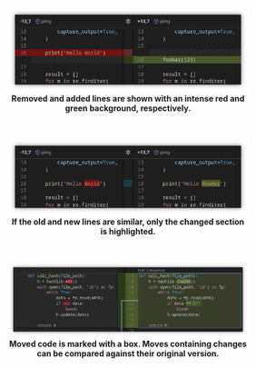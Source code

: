 <figure align="center">
    <img src="diff-line.png">
    <figcaption><b>Removed and added lines are shown with an intense red and green background, respectively.</b></figcaption>
</figure>

<br />

<figure align="center">
    <img src="diff-inline.png">
    <figcaption><b>If the old and new lines are similar, only the changed section is highlighted.</b></figcaption>
</figure>

<br />

<figure align="center">
    <img src="diff-moved_code.png">
    <figcaption><b>Moved code is marked with a box. Moves containing changes can be compared against their original version.</b></figcaption>
</figure>
